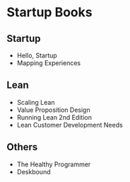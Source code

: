 # Startup Books

## Startup
* Hello, Startup
* Mapping Experiences

## Lean
* Scaling Lean
* Value Proposition Design
* Running Lean 2nd Edition
* Lean Customer Development Needs

## Others
* The Healthy Programmer
* Deskbound
